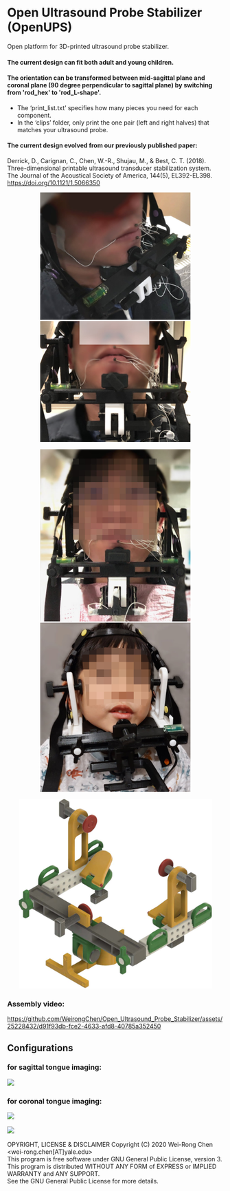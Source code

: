 # Open Ultrasound Probe Stabilizer (OpenUPS)
Open platform for 3D-printed ultrasound probe stabilizer.
#### The current design can fit both adult and young children.
#### The orientation can be transformed between mid-sagittal plane and coronal plane (90 degree perpendicular to sagittal plane) by switching from 'rod_hex' to 'rod_L-shape'.
- The ‘print_list.txt’ specifies how many pieces you need for each component. 
- In the ‘clips’ folder, only print the one pair (left and right halves) that matches your ultrasound probe.

#### The current design evolved from our previously published paper:
Derrick, D., Carignan, C., Chen, W.-R., Shujau, M., & Best, C. T. (2018). Three-dimensional printable ultrasound transducer stabilization system. The Journal of the Acoustical Society of America, 144(5), EL392-EL398. https://doi.org/10.1121/1.5066350 

<p align="center">
  <img src="./figs/pic_cor01.jpg" width="350">
<img src="./figs/pic_cor02.jpg" width="350">
</p>
<p align="center">
  <img src="./figs/pic_sag01.jpg" width="350">
  <img src="./figs/pic_kid01.jpg" width="350">
</p>
<p align="center">
  <img src="./figs/2023_OUPS_CAD-fig.jpg" width="450">
</p>

### Assembly video:

https://github.com/WeirongChen/Open_Ultrasound_Probe_Stabilizer/assets/25228432/d91f93db-fce2-4633-afd8-40785a352450


## Configurations
###  for sagittal tongue imaging:
<p align="left">
<img src="https://github.com/WeirongChen/Open_Ultrasound_Probe_Stabilizer/blob/main/figs/Probe-assembly-sagittal.jpg" width="350">
</p>

### for coronal tongue imaging:
<p align="left">
<img src="https://github.com/WeirongChen/Open_Ultrasound_Probe_Stabilizer/blob/main/figs/Probe-assembly-coronal.jpg" width="350">
</p>

<img src="./figs/MM01_dissemble.mp4" width="350">
<!-- https://github.com/WeirongChen/Open_Ultrasound_Probe_Stabilizer/blob/main/figs/MM01_dissemble.mp4 -->


OPYRIGHT, LICENSE & DISCLAIMER
Copyright (C) 2020 Wei-Rong Chen <wei-rong.chen[AT]yale.edu>  
This program is free software under GNU General Public License, version 3.  
This program is distributed WITHOUT ANY FORM of EXPRESS or IMPLIED WARRANTY and ANY SUPPORT.    
See the GNU General Public License for more details.  
